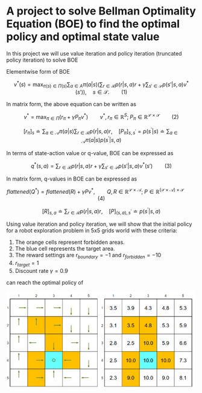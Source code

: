 # A project to solve Bellman Optimality Equation (BOE) to find the optimal policy and optimal state value

In this project we will use value iteration and policy iteration (truncated policy iteration) to solve BOE

Elementwise form of BOE

$$v^*(s) = \max_{\pi(s) \in \Pi(s)} \sum_{a \in A} \pi(a|s) \left( \sum_{r \in \mathcal{R}} p(r|s,a) r + \gamma \sum_{s' \in \mathcal{S}} p(s'|s,a) v^*(s') \right), \quad s \in \mathcal{S}. \qquad \text{(1)}$$

In matrix form, the above equation can be written as

$$v^* = \max_{\pi \in \Pi} (r_{\pi}+\gamma P_{\pi}v^*) \qquad v^*,r_{\pi} \in \mathbb{R}^{S}; \; P_{\pi} \in \mathbb{R}^{\mathcal{S} \times \mathcal{S}}  \qquad \text{(2)} $$

$$[r_{\pi}]_{s} \doteq \sum_{a \in \mathcal{A}} \pi(a|s) \sum_{r \in \mathcal{R}} p(r|s,a) r, \quad [P_{\pi}]_{s,s^{\prime}} = p(s^{\prime}|s) \doteq \sum_{a \in \mathcal{A}} \pi(a|s) p(s^{\prime}|s,a)$$

In terms of state-action value or q-value, BOE can be expressed as

$$q^*(s,a) =  \sum_{r \in \mathcal{R}} p(r|s,a) r + \gamma \sum_{s' \in \mathcal{S}} p(s'|s,a) v^*(s') \qquad \text{(3)}$$

In matrix form, q-values in BOE can be expressed as

$$flattened(Q^*) =  flattened(R) + \gamma P v^*, \qquad Q, R \in \mathbb{R}^{\mathcal{S} \times \mathcal{A}}; \; P \in  \mathbb{R}^{(\mathcal{S} \times \mathcal{A}) \times \mathcal{S}} \qquad \text{(4)}$$

$$[R]_{s,a} \doteq \sum_{r \in \mathcal{R}} p(r|s,a) r, \quad [P]_{(s,a),s^{\prime}} \doteq p(s^{\prime}|s,a)$$

Using value iteration and policy iteration, we will show that the initial policy for a robot exploration problem in 5x5 grids world with these criteria:
1. The orange cells represent forbidden areas.
2. The blue cell represents the target area.
3. The reward settings are $r_{boundary} = −1$ and $r_{forbidden} = -10$
4. $r_{target} = 1$
5. Discount rate $\gamma = 0.9$ 

can reach the optimal policy of

<img src="./img/optimal_policy.png" alt="drawing" width="500"/>